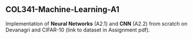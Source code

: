 ## COL341-Machine-Learning-A1

Implementation of **Neural Networks** (A2.1) and **CNN** (A2.2) from scratch on Devanagri and CIFAR-10  (link to dataset in Assignment pdf). 


